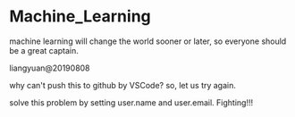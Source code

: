 # Machine_Learning
machine learning will change the world sooner or later, so everyone should be a great captain.

liangyuan@20190808

why can't push this to github by VSCode? so, let us try again.

solve this problem by setting user.name and user.email. Fighting!!!